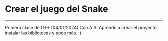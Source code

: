 # Crear el juego del Snake
---
Primera clase de C++ (04/01/2024)
Con A.S.
 Aprendo a crear el proyecto, instalar las bibliotecas y poco más. :)
